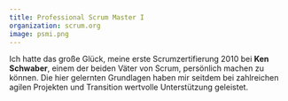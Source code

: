 ```yaml
---
title: Professional Scrum Master I
organization: scrum.org
image: psmi.png
---
```

Ich hatte das große Glück, meine erste Scrumzertifierung 2010 bei __Ken Schwaber__, einem der beiden Väter von Scrum, persönlich machen zu können. Die hier gelernten Grundlagen haben mir seitdem bei zahlreichen agilen Projekten und Transition wertvolle Unterstützung geleistet.
